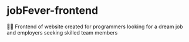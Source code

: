 # jobFever-frontend
👨‍💻 Frontend of website created for programmers looking for a dream job and employers seeking skilled team members
